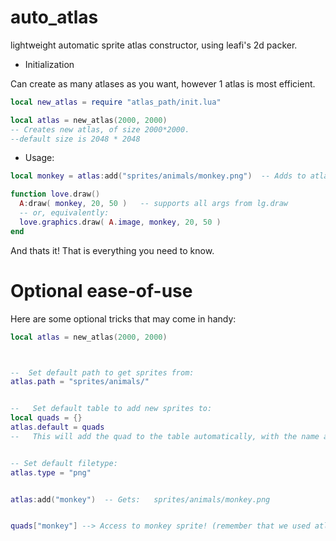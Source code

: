 # auto_atlas
lightweight automatic sprite atlas constructor, using leafi's 2d packer.

- Initialization

Can create as many atlases as you want, however 1 atlas is most efficient.
```lua
local new_atlas = require "atlas_path/init.lua"

local atlas = new_atlas(2000, 2000)    
-- Creates new atlas, of size 2000*2000.
--default size is 2048 * 2048
```


- Usage:
```lua
local monkey = atlas:add("sprites/animals/monkey.png")  -- Adds to atlas

function love.draw()
  A:draw( monkey, 20, 50 )   -- supports all args from lg.draw
  -- or, equivalently:
  love.graphics.draw( A.image, monkey, 20, 50 )
end
```
And thats it!
That is everything you need to know.




# Optional ease-of-use
Here are some optional tricks that may come in handy:
```lua
local atlas = new_atlas(2000, 2000)    



--  Set default path to get sprites from:
atlas.path = "sprites/animals/"


--   Set default table to add new sprites to:
local quads = {}
atlas.default = quads
--   This will add the quad to the table automatically, with the name as the key.


-- Set default filetype:
atlas.type = "png"


atlas:add("monkey")  -- Gets:   sprites/animals/monkey.png


quads["monkey"] --> Access to monkey sprite! (remember that we used atlas.default)
```
